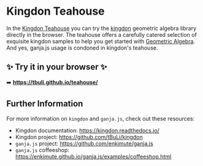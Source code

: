 # Kingdon Teahouse

In the [Kingdon Teahouse](https://tbuli.github.io/teahouse/) you can try the 
[kingdon](https://github.com/tBuLi/kingdon) geometric algebra library directly in the browser.
The teahouse offers a carefully catered selection of exquisite kingdon samples to help 
you get started with [Geometric Algebra](https://bivector.net/).
And yes, ganja.js usage is condoned in kingdon's teahouse.

## ✨ Try it in your browser ✨

➡️ **https://tbuli.github.io/teahouse/**

## Further Information

For more information on `kingdon` and `ganja.js`, check out these resources:

- Kingdon documentation: https://kingdon.readthedocs.io/
- Kingdon project: https://github.com/tBuLi/kingdon
- `ganja.js` project: https://github.com/enkimute/ganja.js
- `ganja.js` coffeeshop: https://enkimute.github.io/ganja.js/examples/coffeeshop.html
